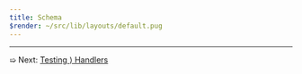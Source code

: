```yaml
---
title: Schema
$render: ~/src/lib/layouts/default.pug
---
```


---

➯ Next: [Testing &rangle; Handlers](./docs/testing/handlers)
